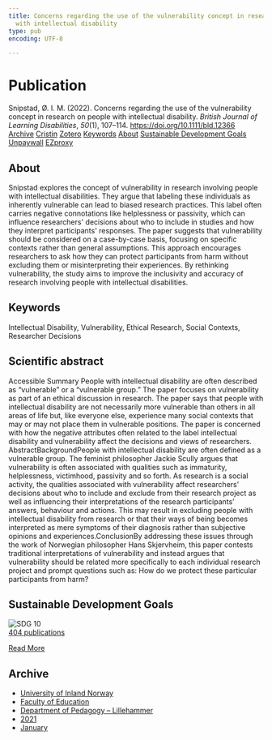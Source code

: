 ```yaml
---
title: Concerns regarding the use of the vulnerability concept in research on people
  with intellectual disability
type: pub
encoding: UTF-8

---
```

<h1>Publication</h1>
<article id="csl-bib-container-ATHJ59QL" class="csl-bib-container">
  <div class="csl-bib-body"> <div class="csl-entry">Snipstad, Ø. I. M. (2022). Concerns regarding the use of the vulnerability concept in research on people with intellectual disability. <i>British Journal of Learning Disabilities</i>, <i>50</i>(1), 107–114. <a href="https://doi.org/10.1111/bld.12366">https://doi.org/10.1111/bld.12366</a></div> </div>
  <div class="csl-bib-buttons">
    <a href="#taxonomy-article-ATHJ59QL" alt="archive" class="csl-bib-button">Archive</a>
    <a href="https://app.cristin.no/results/show.jsf?id=1880644" alt="Cristin" class="csl-bib-button">Cristin</a>
    <a href="http://zotero.org/groups/5881554/items/ATHJ59QL" alt="Zotero" class="csl-bib-button">Zotero</a>
    <a href="#keywords-article-ATHJ59QL" alt="keywords" class="csl-bib-button">Keywords</a>
    <a href="#about-article-ATHJ59QL" alt="about_pub" class="csl-bib-button">About</a>
    <a href="#sdg-article-ATHJ59QL" alt="sdg" class="csl-bib-button">Sustainable Development Goals</a>
    <a href="https://onlinelibrary.wiley.com/doi/pdfdirect/10.1111/bld.12366" alt="Unpaywall" class="csl-bib-button">Unpaywall</a>
    <a href="https://onlinelibrary.wiley.com/doi/pdfdirect/10.1111/bld.12366" alt="EZproxy" class="csl-bib-button">EZproxy</a>
  </div>
  <div id="csl-bib-meta-container-ATHJ59QL"></div>
</article>
<div id="csl-bib-meta-ATHJ59QL" class="csl-bib-meta">
  <article id="about-article-ATHJ59QL" class="about_pub-article">
    <h1>About</h1>
    Snipstad explores the concept of vulnerability in research involving people with intellectual disabilities. They argue that labeling these individuals as inherently vulnerable can lead to biased research practices. This label often carries negative connotations like helplessness or passivity, which can influence researchers' decisions about who to include in studies and how they interpret participants' responses. The paper suggests that vulnerability should be considered on a case-by-case basis, focusing on specific contexts rather than general assumptions. This approach encourages researchers to ask how they can protect participants from harm without excluding them or misinterpreting their experiences. By rethinking vulnerability, the study aims to improve the inclusivity and accuracy of research involving people with intellectual disabilities.
  </article>
  <article id="keywords-article-ATHJ59QL" class="keywords-article">
    <h1>Keywords</h1>
    Intellectual Disability, Vulnerability, Ethical Research, Social Contexts, Researcher Decisions
  </article>
  <article id="abstract-article-ATHJ59QL" class="abstract-article">
    <h1>Scientific abstract</h1>
    Accessible Summary People with intellectual disability are often described as “vulnerable” or a “vulnerable group.” The paper focuses on vulnerability as part of an ethical discussion in research. The paper says that people with intellectual disability are not necessarily more vulnerable than others in all areas of life but, like everyone else, experience many social contexts that may or may not place them in vulnerable positions. The paper is concerned with how the negative attributes often related to the label intellectual disability and vulnerability affect the decisions and views of researchers. AbstractBackgroundPeople with intellectual disability are often defined as a vulnerable group. The feminist philosopher Jackie Scully argues that vulnerability is often associated with qualities such as immaturity, helplessness, victimhood, passivity and so forth. As research is a social activity, the qualities associated with vulnerability affect researchers’ decisions about who to include and exclude from their research project as well as influencing their interpretations of the research participants’ answers, behaviour and actions. This may result in excluding people with intellectual disability from research or that their ways of being becomes interpreted as mere symptoms of their diagnosis rather than subjective opinions and experiences.ConclusionBy addressing these issues through the work of Norwegian philosopher Hans Skjervheim, this paper contests traditional interpretations of vulnerability and instead argues that vulnerability should be related more specifically to each individual research project and prompt questions such as: How do we protect these particular participants from harm?
  </article>
  <article id="sdg-article-ATHJ59QL" class="sdg-article">
    <h1>Sustainable Development Goals</h1>
    <div class="sdg-container"><div id="sdg10" class="sdg">
        <img src="{{< params subfolder >}}images/sdg/sdg10_en.png" class="image" alt="SDG 10">
        <div class="sdg-overlay">
          <a href="/en/archive/?key=?sdg=10#archive" class="sdg-publication-count"><span>404</span> publications</a>
          <p><a href="https://sdgs.un.org/goals/goal10" class="sdg-read-more">Read More</a></p>
        </div>
      </div></div>
  </article>
  <article id="taxonomy-article-ATHJ59QL" class="taxonomy-article">
    <h1>Archive</h1>
    <ul>
      <li>
        <a href="/en/archive/?key=3DCRN523">University of Inland Norway</a>
      </li>
      <li>
        <a href="/en/archive/?key=WYNZA47F">Faculty of Education</a>
      </li>
      <li>
        <a href="/en/archive/?key=L8MA547R">Department of Pedagogy – Lillehammer</a>
      </li>
      <li>
        <a href="/en/archive/?key=MD94ZHP9">2021</a>
      </li>
      <li>
        <a href="/en/archive/?key=TWFXHRMC">January</a>
      </li>
    </ul>
  </article>
</div>
